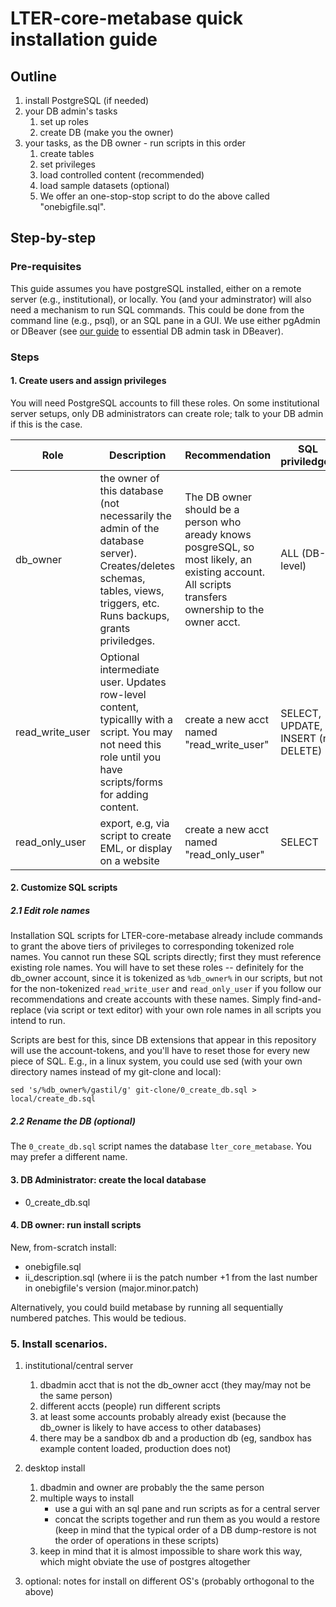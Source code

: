 # LTER-core-metabase quick installation guide

## Outline
1. install PostgreSQL (if needed)
2.  your DB admin's tasks
    1. set up roles
    1. create DB (make you the owner)
3. your tasks, as the DB owner - run scripts in this order
    1. create tables 
    1. set privileges
    1. load controlled content (recommended)
    1. load sample datasets (optional)
    1. We offer an one-stop-stop script to do the above called "onebigfile.sql". 


## Step-by-step
### Pre-requisites  
This guide assumes you have postgreSQL installed, either on a remote server (e.g., institutional), or locally. You (and your adminstrator) will also need a mechanism to run SQL commands. This could be done from the command line (e.g., psql), or an SQL pane in a GUI. We use either pgAdmin or DBeaver (see [our guide](dbeaver.md) to essential DB admin task in DBeaver).

### Steps
#### 1. Create users and assign privileges
You will need PostgreSQL accounts to fill these roles. On some institutional server setups, only DB administrators can create role; talk to your DB admin if this is the case. 


| Role | Description | Recommendation |  SQL priviledges |
|--|--|--|--|
| db_owner | the owner of this database (not necessarily the admin of the database server). Creates/deletes schemas, tables, views, triggers, etc. Runs backups, grants priviledges.  |  The DB owner should be a person who aready knows posgreSQL, so most likely, an existing account. All scripts transfers ownership to the owner acct.  | ALL (DB-level)  |
| read_write_user | Optional intermediate user. Updates row-level content, typicallly with a script. You may not need this role until you have scripts/forms for adding content. | create a new acct named "read_write_user" | SELECT, UPDATE, INSERT (no DELETE) |
| read_only_user | export, e.g, via script to create EML, or display on a website | create a new acct named "read_only_user" | SELECT  |

#### 2. Customize SQL scripts 
##### 2.1 Edit role names
Installation SQL scripts for LTER-core-metabase already include commands to grant the above tiers of privileges to corresponding tokenized role names. You cannot run these SQL scripts directly; first they must reference existing role names. You will have to set these roles -- definitely for the db_owner account, since it is tokenized as `%db_owner%` in our scripts, but not for the non-tokenized `read_write_user` and `read_only_user` if you follow our recommendations and create accounts with these names. Simply find-and-replace (via script or text editor) with your own role names in all scripts you intend to run. 

Scripts are best for this, since DB extensions that appear in this repository will use the account-tokens, and you'll have to reset those for every new piece of SQL. E.g., in a linux system, you could use sed (with your own directory names instead of my git-clone and local): 

`sed 's/%db_owner%/gastil/g' git-clone/0_create_db.sql > local/create_db.sql`

##### 2.2 Rename the DB (optional)
The `0_create_db.sql` script names the database `lter_core_metabase`. You may prefer a different name.

#### 3. DB Administrator: create the local database
- 0_create_db.sql

#### 4. DB owner: run install scripts

New, from-scratch install:
- onebigfile.sql
- ii_description.sql (where ii is the patch number +1 from the last number in onebigfile's version (major.minor.patch)

Alternatively, you could build metabase by running all sequentially numbered patches. This would be tedious.
    
### 5. Install scenarios. 

1. institutional/central server 
    1. dbadmin acct that is not the db_owner acct (they may/may not be the same person) 
    2. different accts (people) run different scripts
    3. at least some accounts probably already exist (because the db_owner is likely to have access to other databases)
    4. there may be a sandbox db and a production db (eg, sandbox has example content loaded, production does not)

2. desktop install 
    1. dbadmin and owner are probably the the same person  
    2. multiple ways to install
          - use a gui with an sql pane and run scripts as for a central server
          - concat the scripts together and run them as you would a restore (keep in mind that the typical order of a DB dump-restore is not the order of operations in these scripts)
    4. keep in mind that it is almost impossible to share work this way, which might obviate the use of postgres altogether 

3. optional: notes for install on different OS's (probably orthogonal to the above)
             
